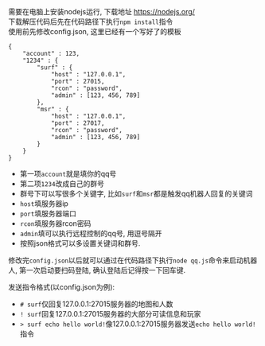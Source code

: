 需要在电脑上安装nodejs运行, 下载地址 https://nodejs.org/  
下载解压代码后先在代码路径下执行`npm install`指令  
使用前先修改config.json, 这里已经有一个写好了的模板
```
{
    "account" : 123,
    "1234" : {
        "surf" : {
            "host" : "127.0.0.1",
            "port" : 27015,
            "rcon" : "password",
            "admin" : [123, 456, 789]
        },
        "msr" : {
            "host" : "127.0.0.1",
            "port" : 27017,
            "rcon" : "password",
            "admin" : [123, 456, 789]
        }
    }
}
```
- 第一项```account```就是填你的qq号
- 第二项```1234```改成自己的群号
- 群号下可以写很多个关键字, 比如```surf```和`msr`都是触发qq机器人回复的关键词
- `host`填服务器ip
- `port`填服务器端口
- `rcon`填服务器rcon密码
- `admin`填可以执行远程控制的qq号, 用逗号隔开
- 按照json格式可以多设置关键词和群号.

修改完`config.json`以后就可以通过在代码路径下执行```node qq.js```命令来启动机器人, 第一次启动要扫码登陆, 确认登陆后记得按一下回车键.

发送指令格式(以config.json为例):
- `# surf`仅回复127.0.0.1:27015服务器的地图和人数
- `! surf`回复127.0.0.1:27015服务器的大部分可读信息和玩家
- `> surf echo hello world!`像127.0.0.1:27015服务器发送`echo hello world!`指令
